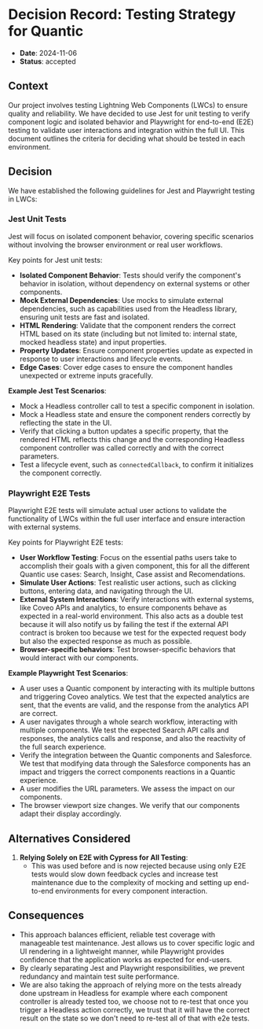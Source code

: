 # Decision Record: Testing Strategy for Quantic

- **Date**: 2024-11-06
- **Status**: accepted

## Context

Our project involves testing Lightning Web Components (LWCs) to ensure quality and reliability. We have decided to use Jest for unit testing to verify component logic and isolated behavior and Playwright for end-to-end (E2E) testing to validate user interactions and integration within the full UI. This document outlines the criteria for deciding what should be tested in each environment.

## Decision

We have established the following guidelines for Jest and Playwright testing in LWCs:

### Jest Unit Tests

Jest will focus on isolated component behavior, covering specific scenarios without involving the browser environment or real user workflows.

Key points for Jest unit tests:

- **Isolated Component Behavior**: Tests should verify the component's behavior in isolation, without dependency on external systems or other components.
- **Mock External Dependencies**: Use mocks to simulate external dependencies, such as capabilities used from the Headless library, ensuring unit tests are fast and isolated.
- **HTML Rendering**: Validate that the component renders the correct HTML based on its state (including but not limited to: internal state, mocked headless state) and input properties.
- **Property Updates**: Ensure component properties update as expected in response to user interactions and lifecycle events.
- **Edge Cases**: Cover edge cases to ensure the component handles unexpected or extreme inputs gracefully.

**Example Jest Test Scenarios**:

- Mock a Headless controller call to test a specific component in isolation.
- Mock a Headless state and ensure the component renders correctly by reflecting the state in the UI.
- Verify that clicking a button updates a specific property, that the rendered HTML reflects this change and the corresponding Headless component controller was called correctly and with the correct parameters.
- Test a lifecycle event, such as `connectedCallback`, to confirm it initializes the component correctly.

### Playwright E2E Tests

Playwright E2E tests will simulate actual user actions to validate the functionality of LWCs within the full user interface and ensure interaction with external systems.

Key points for Playwright E2E tests:

- **User Workflow Testing**: Focus on the essential paths users take to accomplish their goals with a given component, this for all the different Quantic use cases: Search, Insight, Case assist and Recomendations.
- **Simulate User Actions**: Test realistic user actions, such as clicking buttons, entering data, and navigating through the UI.
- **External System Interactions**: Verify interactions with external systems, like Coveo APIs and analytics, to ensure components behave as expected in a real-world environment. This also acts as a double test because it will also notify us by failing the test if the external API contract is broken too because we test for the expected request body but also the expected response as much as possible.
- **Browser-specific behaviors**: Test browser-specific behaviors that would interact with our components.

**Example Playwright Test Scenarios**:

- A user uses a Quantic component by interacting with its multiple buttons and triggering Coveo analytics. We test that the expected analytics are sent, that the events are valid, and the response from the analytics API are correct.
- A user navigates through a whole search workflow, interacting with multiple components. We test the expected Search API calls and responses, the analytics calls and response, and also the reactivity of the full search experience.
- Verify the integration between the Quantic components and Salesforce. We test that modifying data through the Salesforce components has an impact and triggers the correct components reactions in a Quantic experience.
- A user modifies the URL parameters. We assess the impact on our components.
- The browser viewport size changes. We verify that our components adapt their display accordingly.

## Alternatives Considered

1. **Relying Solely on E2E with Cypress for All Testing**:
   - This was used before and is now rejected because using only E2E tests would slow down feedback cycles and increase test maintenance due to the complexity of mocking and setting up end-to-end environments for every component interaction.

## Consequences

- This approach balances efficient, reliable test coverage with manageable test maintenance. Jest allows us to cover specific logic and UI rendering in a lightweight manner, while Playwright provides confidence that the application works as expected for end-users.
- By clearly separating Jest and Playwright responsibilities, we prevent redundancy and maintain test suite performance.
- We are also taking the approach of relying more on the tests already done upstream in Headless for example where each component controller is already tested too, we choose not to re-test that once you trigger a Headless action correctly, we trust that it will have the correct result on the state so we don't need to re-test all of that with e2e tests.
